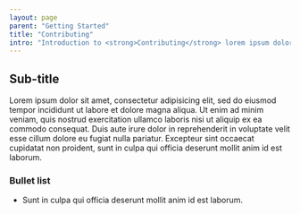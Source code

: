 ```yaml
---
layout: page
parent: "Getting Started"
title: "Contributing"
intro: "Introduction to <strong>Contributing</strong> lorem ipsum dolor sit amet"
---
```


## Sub-title

Lorem ipsum dolor sit amet, consectetur adipisicing elit, sed do eiusmod tempor incididunt ut labore et dolore magna aliqua. Ut enim ad minim veniam, quis nostrud exercitation ullamco laboris nisi ut aliquip ex ea commodo consequat. Duis aute irure dolor in reprehenderit in voluptate velit esse cillum dolore eu fugiat nulla pariatur. Excepteur sint occaecat cupidatat non proident, sunt in culpa qui officia deserunt mollit anim id est laborum.

### Bullet list

* Sunt in culpa qui officia deserunt mollit anim id est laborum.
